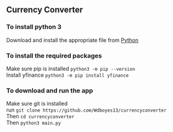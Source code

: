 ## Currency Converter ##  
  
### To install python 3 ###
Download and install the appropriate file from [Python](https://www.python.org/downloads/)

### To install the required packages ###
Make sure pip is installed `python3 -m pip --version`  
Install yfinance `python3 -m pip install yfinance`

### To download and run the app ###
Make sure git is installed  
run `git clone https://github.com/Wdboyes13/currencyconverter`  
Then `cd currencyconverter`  
Then `python3 main.py`


